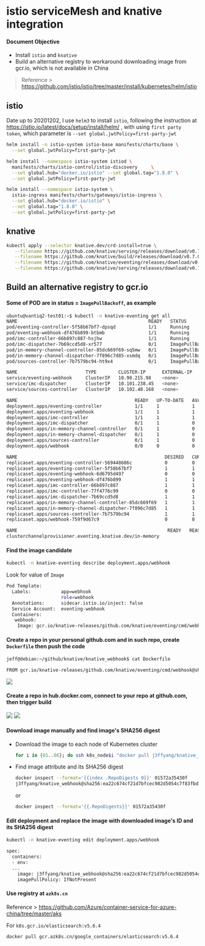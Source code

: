 # istio serviceMesh and knative integration

#### Document Objective

- Install ```istio``` and ```knative```
- Build an alternative registry to workaround downloading image from gcr.io, which is not available in China

> Reference > https://github.com/istio/istio/tree/master/install/kubernetes/helm/istio

## istio

Date up to 20201202, I use `helm3` to install `istio`, following the instruction at https://istio.io/latest/docs/setup/install/helm/ , with using `first party token`, which parameter is `--set global.jwtPolicy=first-party-jwt`

```sh
helm install -n istio-system istio-base manifests/charts/base \
  --set global.jwtPolicy=first-party-jwt

helm install --namespace istio-system istiod \
  manifests/charts/istio-control/istio-discovery     \
  --set global.hub="docker.io/istio" --set global.tag="1.8.0" \
  --set global.jwtPolicy=first-party-jwt

helm install --namespace istio-system \
  istio-ingress manifests/charts/gateways/istio-ingress \
  --set global.hub="docker.io/istio" \
  --set global.tag="1.8.0" \
  --set global.jwtPolicy=first-party-jwt
```

## knative

```bash
kubectl apply --selector knative.dev/crd-install=true \
   --filename https://github.com/knative/serving/releases/download/v0.7.0/serving.yaml \
   --filename https://github.com/knative/build/releases/download/v0.7.0/build.yaml \
   --filename https://github.com/knative/eventing/releases/download/v0.7.0/release.yaml \
   --filename https://github.com/knative/serving/releases/download/v0.7.0/monitoring.yaml
```


## Build an alternative registry to gcr.io

#### Some of POD are in status = ```ImagePullBackoff```, as example

```bash
ubuntu@vantiq2-test01:~$ kubectl -n knative-eventing get all
NAME                                                READY   STATUS             RESTARTS   AGE
pod/eventing-controller-5f58b67bf7-dpsqd            1/1     Running            0          13m
pod/eventing-webhook-df476b899-btbmb                1/1     Running            0          6m53s
pod/imc-controller-66b897c887-hsjhw                 1/1     Running            0          2m28s
pod/imc-dispatcher-7b69ccd5d8-xr577                 0/1     ImagePullBackOff   0          33d
pod/in-memory-channel-controller-85dc669f69-sq5mw   0/1     ImagePullBackOff   0          33d
pod/in-memory-channel-dispatcher-7f896c7d85-xsmdq   0/1     ImagePullBackOff   0          33d
pod/sources-controller-7b7579bc94-ht9x4             0/1     ImagePullBackOff   0          2d12h

NAME                         TYPE        CLUSTER-IP      EXTERNAL-IP   PORT(S)    AGE
service/eventing-webhook     ClusterIP   10.98.215.98    <none>        443/TCP    33d
service/imc-dispatcher       ClusterIP   10.101.238.45   <none>        80/TCP     33d
service/sources-controller   ClusterIP   10.102.48.168   <none>        9090/TCP   33d

NAME                                           READY   UP-TO-DATE   AVAILABLE   AGE
deployment.apps/eventing-controller            1/1     1            1           33d
deployment.apps/eventing-webhook               1/1     1            1           33d
deployment.apps/imc-controller                 1/1     1            1           33d
deployment.apps/imc-dispatcher                 0/1     1            0           33d
deployment.apps/in-memory-channel-controller   0/1     1            0           33d
deployment.apps/in-memory-channel-dispatcher   0/1     1            0           33d
deployment.apps/sources-controller             0/1     1            0           33d
deployment.apps/webhook                        0/0     0            0           33d

NAME                                                      DESIRED   CURRENT   READY   AGE
replicaset.apps/eventing-controller-569448686c            0         0         0       33d
replicaset.apps/eventing-controller-5f58b67bf7            1         1         1       13m
replicaset.apps/eventing-webhook-6d6795d497               0         0         0       33d
replicaset.apps/eventing-webhook-df476b899                1         1         1       6m53s
replicaset.apps/imc-controller-66b897c887                 1         1         1       2m28s
replicaset.apps/imc-controller-77f4776c99                 0         0         0       33d
replicaset.apps/imc-dispatcher-7b69ccd5d8                 1         1         0       33d
replicaset.apps/in-memory-channel-controller-85dc669f69   1         1         0       33d
replicaset.apps/in-memory-channel-dispatcher-7f896c7d85   1         1         0       33d
replicaset.apps/sources-controller-7b7579bc94             1         1         0       33d
replicaset.apps/webhook-759f9d67c9                        0         0         0       33d

NAME                                                       READY   REASON   AGE
clusterchannelprovisioner.eventing.knative.dev/in-memory                    33d
```

#### Find the image candidate

```bash
kubectl -n knative-eventing describe deployment.apps/webhook
```

Look for value of ```Image```

```bash
Pod Template:
  Labels:           app=webhook
                    role=webhook
  Annotations:      sidecar.istio.io/inject: false
  Service Account:  eventing-webhook
  Containers:
   webhook:
    Image: gcr.io/knative-releases/github.com/knative/eventing/cmd/webhook@sha256:3b5de8074f00469c393910fd0fbac70cec10838a858c94ad755af1b6bd6712fd
```

#### Create a repo in your personal github.com and in such repo, create ```Dockerfile``` then push the code

```bash
jeff@debian:~/github/knative/knative_webhook$ cat Dockerfile

FROM gcr.io/knative-releases/github.com/knative/eventing/cmd/webhook@sha256:3b5de8074f00469c393910fd0fbac70cec10838a858c94ad755af1b6bd6712fd
```

<img src="../imgs/20190813_knative_github.png">

#### Create a repo in hub.docker.com, connect to your repo at github.com, then trigger build

<img src="../imgs/20190813_knative_create_repo_dockerhub.png">

<img src="../imgs/20190813_knative_docker_build.png">

#### Download image manually and find image's SHA256 digest

- Download the image to each node of Kubernetes cluster

  ```bash
  for i in {01..06}; do ssh k8s_node$i "docker pull j3ffyang/knative_webhook"; done
  ```

- Find image attribute and its SHA256 digest

  ```bash
  docker inspect --format='{{index .RepoDigests 0}}' 01572a35430f
  j3ffyang/knative_webhook@sha256:ea22c674cf21d7bfcec982d5054c7f83fbdd68d3c0d2fee3529097d34c8701c0
  ```

  or

  ```bash
  docker inspect --format='{{.RepoDigests}}' 01572a35430f
  ```

#### Edit deployment and replace the image with downloaded image's ID and its SHA256 digest

  ```bash
  kubectl -n knative-eventing edit deployment.apps/webhook
  ```

  ```bash
  spec:
    containers:
    - env:
    ...
      image: j3ffyang/knative_webhook@sha256:ea22c674cf21d7bfcec982d5054c7f83fbdd68d3c0d2fee3529097d34c8701c0
      imagePullPolicy: IfNotPresent
  ```

#### Use registry at ```azk8s.cn```

Reference > https://github.com/Azure/container-service-for-azure-china/tree/master/aks

For ```k8s.gcr.io/elasticsearch:v5.6.4```

```bash
docker pull gcr.azk8s.cn/google_containers/elasticsearch:v5.6.4

```
